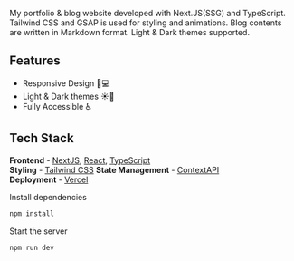 My portfolio & blog website developed with Next.JS(SSG) and TypeScript. Tailwind CSS and GSAP is used for styling and animations. Blog contents are written in Markdown format. Light & Dark themes supported.

## Features

- Responsive Design 📱💻
- Light & Dark themes ☀️🌙
- Fully Accessible ♿️


## Tech Stack

**Frontend** - [NextJS](https://nextjs.org/), [React](https://reactjs.org/), [TypeScript](https://www.typescriptlang.org/)  
**Styling** - [Tailwind CSS](https://tailwindcss.com/) 
**State Management** - [ContextAPI](https://reactjs.org/docs/context.html)  
**Deployment** - [Vercel](https://vercel.com/)

Install dependencies

```bash
npm install
```

Start the server

```bash
npm run dev
```
